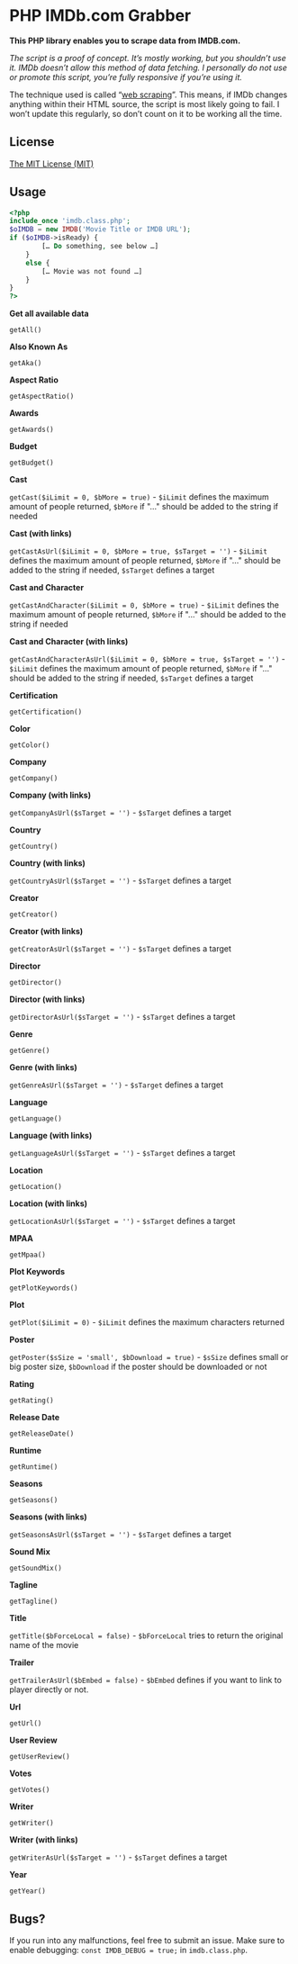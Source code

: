# PHP IMDb.com Grabber

**This PHP library enables you to scrape data from IMDB.com.**

*The script is a proof of concept. It’s mostly working, but you shouldn’t use it. IMDb doesn’t allow this method of data fetching. I personally do not use or promote this script, you’re fully responsive if you’re using it.*

The technique used is called “[web scraping](http://en.wikipedia.org/wiki/Web_scraping "Web scraping at Wikipedia")”. This means, if IMDb changes anything within their HTML source, the script is most likely going to fail. I won’t update this regularly, so don’t count on it to be working all the time.

## License

[The MIT License (MIT)](https://fabianbeiner.mit-license.org/ "The MIT License")

## Usage

```php
<?php
include_once 'imdb.class.php';
$oIMDB = new IMDB('Movie Title or IMDB URL');
if ($oIMDB->isReady) {
        [… Do something, see below …]
    }
    else {
        [… Movie was not found …]
    }
}
?>
```

**Get all available data**

`getAll()`

**Also Known As**

`getAka()`

**Aspect Ratio**

`getAspectRatio()`

**Awards**

`getAwards()`

**Budget**

`getBudget()`

**Cast**

`getCast($iLimit = 0, $bMore = true)` - `$iLimit` defines the maximum amount of people returned, `$bMore` if "…" should be added to the string if needed

**Cast (with links)**

`getCastAsUrl($iLimit = 0, $bMore = true, $sTarget = '')` - `$iLimit` defines the maximum amount of people returned, `$bMore` if "…" should be added to the string if needed, `$sTarget` defines a target

**Cast and Character**

`getCastAndCharacter($iLimit = 0, $bMore = true)` - `$iLimit` defines the maximum amount of people returned, `$bMore` if "…" should be added to the string if needed

**Cast and Character (with links)**

`getCastAndCharacterAsUrl($iLimit = 0, $bMore = true, $sTarget = '')` - `$iLimit` defines the maximum amount of people returned, `$bMore` if "…" should be added to the string if needed, `$sTarget` defines a target

**Certification**

`getCertification()`

**Color**

`getColor()`

**Company**

`getCompany()`

**Company (with links)**

`getCompanyAsUrl($sTarget = '')` - `$sTarget` defines a target

**Country**

`getCountry()`

**Country (with links)**

`getCountryAsUrl($sTarget = '')` - `$sTarget` defines a target

**Creator**

`getCreator()`

**Creator (with links)**

`getCreatorAsUrl($sTarget = '')` - `$sTarget` defines a target

**Director**

`getDirector()`

**Director (with links)**

`getDirectorAsUrl($sTarget = '')` - `$sTarget` defines a target

**Genre**

`getGenre()`

**Genre (with links)**

`getGenreAsUrl($sTarget = '')` - `$sTarget` defines a target

**Language**

`getLanguage()`

**Language (with links)**

`getLanguageAsUrl($sTarget = '')` - `$sTarget` defines a target

**Location**

`getLocation()`

**Location (with links)**

`getLocationAsUrl($sTarget = '')` - `$sTarget` defines a target

**MPAA**

`getMpaa()`

**Plot Keywords**

`getPlotKeywords()`

**Plot**

`getPlot($iLimit = 0)` - `$iLimit` defines the maximum characters returned

**Poster**

`getPoster($sSize = 'small', $bDownload = true)` - `$sSize` defines small or big poster size, `$bDownload` if the poster should be downloaded or not

**Rating**

`getRating()`

**Release Date**

`getReleaseDate()`

**Runtime**

`getRuntime()`

**Seasons**

`getSeasons()`

**Seasons (with links)**

`getSeasonsAsUrl($sTarget = '')` - `$sTarget` defines a target

**Sound Mix**

`getSoundMix()`

**Tagline**

`getTagline()`

**Title**

`getTitle($bForceLocal = false)` - `$bForceLocal` tries to return the original name of the movie

**Trailer**

`getTrailerAsUrl($bEmbed = false)` - `$bEmbed` defines if you want to link to player directly or not.

**Url**

`getUrl()`

**User Review**

`getUserReview()`

**Votes**

`getVotes()`

**Writer**

`getWriter()`

**Writer (with links)**

`getWriterAsUrl($sTarget = '')` - `$sTarget` defines a target

**Year**

`getYear()`

## Bugs?

If you run into any malfunctions, feel free to submit an issue. Make sure to enable debugging: `const IMDB_DEBUG = true;` in `imdb.class.php`.
